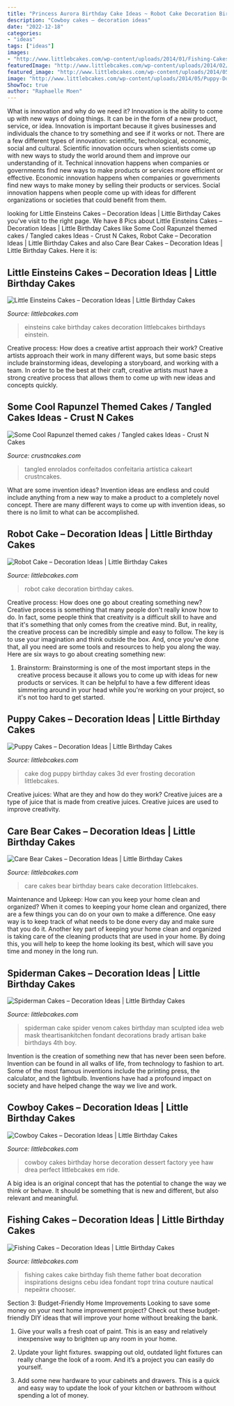 ```yaml
---
title: "Princess Aurora Birthday Cake Ideas ~ Robot Cake Decoration Birthday Cakes"
description: "Cowboy cakes – decoration ideas"
date: "2022-12-18"
categories:
- "ideas"
tags: ["ideas"]
images:
- "http://www.littlebcakes.com/wp-content/uploads/2014/01/Fishing-Cakes-Images-768x1024.jpg"
featuredImage: "http://www.littlebcakes.com/wp-content/uploads/2014/02/Cowboy-Birthday-Cakes-For-Kids-645x1024.jpg"
featured_image: "http://www.littlebcakes.com/wp-content/uploads/2014/05/Puppy-Dog-Birthday-Cake.jpg"
image: "http://www.littlebcakes.com/wp-content/uploads/2014/05/Puppy-Dog-Birthday-Cake.jpg"
ShowToc: true
author: "Raphaelle Moen"
---
```



What is innovation and why do we need it?
Innovation is the ability to come up with new ways of doing things. It can be in the form of a new product, service, or idea. Innovation is important because it gives businesses and individuals the chance to try something and see if it works or not.
There are a few different types of innovation: scientific, technological, economic, social and cultural. Scientific innovation occurs when scientists come up with new ways to study the world around them and improve our understanding of it. Technical innovation happens when companies or governments find new ways to make products or services more efficient or effective. Economic innovation happens when companies or governments find new ways to make money by selling their products or services. Social innovation happens when people come up with ideas for different organizations or societies that could benefit from them.

	

		
looking for Little Einsteins Cakes – Decoration Ideas | Little Birthday Cakes you've visit to the right page. We have 8 Pics about Little Einsteins Cakes – Decoration Ideas | Little Birthday Cakes like Some Cool Rapunzel themed cakes / Tangled cakes Ideas - Crust N Cakes, Robot Cake – Decoration Ideas | Little Birthday Cakes and also Care Bear Cakes – Decoration Ideas | Little Birthday Cakes. Here it is:
		
    
## Little Einsteins Cakes – Decoration Ideas | Little Birthday Cakes

<img loading=lazy src="http://www.littlebcakes.com/wp-content/uploads/2014/01/Little-Einsteins-Birthdays-Cake-768x1024.jpg" onerror="this.onerror=null;this.src='https://tse4.mm.bing.net/th?id=OIP.OT8DsuXgX4rehHZfltf8-gHaJ4&amp;pid=15.1';" alt="Little Einsteins Cakes – Decoration Ideas | Little Birthday Cakes">

_Source: littlebcakes.com_

>einsteins cake birthday cakes decoration littlebcakes birthdays einstein. 

	

Creative process: How does a creative artist approach their work?
Creative artists approach their work in many different ways, but some basic steps include brainstorming ideas, developing a storyboard, and working with a team. In order to be the best at their craft, creative artists must have a strong creative process that allows them to come up with new ideas and concepts quickly.

    
## Some Cool Rapunzel Themed Cakes / Tangled Cakes Ideas - Crust N Cakes

<img loading=lazy src="http://www.crustncakes.com/blog/wp-content/uploads/2016/12/5fb2b81e7194b0770d6c47e7ddeb3091.jpg" onerror="this.onerror=null;this.src='https://tse4.mm.bing.net/th?id=OIP.pwE0yphLVsdF6EKB3SzsMwHaJ4&amp;pid=15.1';" alt="Some Cool Rapunzel themed cakes / Tangled cakes Ideas - Crust N Cakes">

_Source: crustncakes.com_

>tangled enrolados confeitados confeitaria artística cakeart crustncakes. 

	

What are some invention ideas?
Invention ideas are endless and could include anything from a new way to make a product to a completely novel concept. There are many different ways to come up with invention ideas, so there is no limit to what can be accomplished.

    
## Robot Cake – Decoration Ideas | Little Birthday Cakes

<img loading=lazy src="http://www.littlebcakes.com/wp-content/uploads/2014/05/Robot-Cake.jpg" onerror="this.onerror=null;this.src='https://tse4.mm.bing.net/th?id=OIP.jU9wG8JVkUCwyjYQIsvIfgHaJ6&amp;pid=15.1';" alt="Robot Cake – Decoration Ideas | Little Birthday Cakes">

_Source: littlebcakes.com_

>robot cake decoration birthday cakes. 

	

Creative process: How does one go about creating something new?
Creative process is something that many people don't really know how to do. In fact, some people think that creativity is a difficult skill to have and that it's something that only comes from the creative mind. But, in reality, the creative process can be incredibly simple and easy to follow. The key is to use your imagination and think outside the box. And, once you've done that, all you need are some tools and resources to help you along the way. Here are six ways to go about creating something new: 
1) Brainstorm: Brainstorming is one of the most important steps in the creative process because it allows you to come up with ideas for new products or services. It can be helpful to have a few different ideas simmering around in your head while you're working on your project, so it's not too hard to get started.

    
## Puppy Cakes – Decoration Ideas | Little Birthday Cakes

<img loading=lazy src="http://www.littlebcakes.com/wp-content/uploads/2014/05/Puppy-Dog-Birthday-Cake.jpg" onerror="this.onerror=null;this.src='https://tse2.mm.bing.net/th?id=OIP.iLAD5WmvW6U7eFz24zKgFQHaFj&amp;pid=15.1';" alt="Puppy Cakes – Decoration Ideas | Little Birthday Cakes">

_Source: littlebcakes.com_

>cake dog puppy birthday cakes 3d ever frosting decoration littlebcakes. 

	

Creative juices: What are they and how do they work?
Creative juices are a type of juice that is made from creative juices. Creative juices are used to improve creativity.

    
## Care Bear Cakes – Decoration Ideas | Little Birthday Cakes

<img loading=lazy src="http://www.littlebcakes.com/wp-content/uploads/2014/01/Care-Bears-Birthday-Cakes.jpg" onerror="this.onerror=null;this.src='https://tse4.mm.bing.net/th?id=OIP.ueQFjTkdqh68jl7KNdFXlQHaKM&amp;pid=15.1';" alt="Care Bear Cakes – Decoration Ideas | Little Birthday Cakes">

_Source: littlebcakes.com_

>care cakes bear birthday bears cake decoration littlebcakes. 

	

Maintenance and Upkeep: How can you keep your home clean and organized?
When it comes to keeping your home clean and organized, there are a few things you can do on your own to make a difference. One easy way is to keep track of what needs to be done every day and make sure that you do it. Another key part of keeping your home clean and organized is taking care of the cleaning products that are used in your home. By doing this, you will help to keep the home looking its best, which will save you time and money in the long run.

    
## Spiderman Cakes – Decoration Ideas | Little Birthday Cakes

<img loading=lazy src="http://www.littlebcakes.com/wp-content/uploads/2013/08/Black-Spiderman-Cake.jpg" onerror="this.onerror=null;this.src='https://tse4.mm.bing.net/th?id=OIP.R_lACbncJGtlykccyU3tDAHaJ4&amp;pid=15.1';" alt="Spiderman Cakes – Decoration Ideas | Little Birthday Cakes">

_Source: littlebcakes.com_

>spiderman cake spider venom cakes birthday man sculpted idea web mask theartisankitchen fondant decorations brady artisan bake birthdays 4th boy. 

	

Invention is the creation of something new that has never been seen before. Invention can be found in all walks of life, from technology to fashion to art. Some of the most famous inventions include the printing press, the calculator, and the lightbulb. Inventions have had a profound impact on society and have helped change the way we live and work.

    
## Cowboy Cakes – Decoration Ideas | Little Birthday Cakes

<img loading=lazy src="http://www.littlebcakes.com/wp-content/uploads/2014/02/Cowboy-Birthday-Cakes-For-Kids-645x1024.jpg" onerror="this.onerror=null;this.src='https://tse3.mm.bing.net/th?id=OIP.5lbahbJH74qALxPF8bH_rQHaLw&amp;pid=15.1';" alt="Cowboy Cakes – Decoration Ideas | Little Birthday Cakes">

_Source: littlebcakes.com_

>cowboy cakes birthday horse decoration dessert factory yee haw drea perfect littlebcakes em ride. 

	

A big idea is an original concept that has the potential to change the way we think or behave. It should be something that is new and different, but also relevant and meaningful.

    
## Fishing Cakes – Decoration Ideas | Little Birthday Cakes

<img loading=lazy src="http://www.littlebcakes.com/wp-content/uploads/2014/01/Fishing-Cakes-Images-768x1024.jpg" onerror="this.onerror=null;this.src='https://tse4.mm.bing.net/th?id=OIP.S3wlJN5qLFvpB1LYeXJyMwHaJ4&amp;pid=15.1';" alt="Fishing Cakes – Decoration Ideas | Little Birthday Cakes">

_Source: littlebcakes.com_

>fishing cakes cake birthday fish theme father boat decoration inspirations designs cebu idea fondant торт trina couture nautical перейти chooser. 

	

Section 3: Budget-Friendly Home Improvements
Looking to save some money on your next home improvement project? Check out these budget-friendly DIY ideas that will improve your home without breaking the bank.
1. Give your walls a fresh coat of paint. This is an easy and relatively inexpensive way to brighten up any room in your home.

2. Update your light fixtures. swapping out old, outdated light fixtures can really change the look of a room. And it’s a project you can easily do yourself.

3. Add some new hardware to your cabinets and drawers. This is a quick and easy way to update the look of your kitchen or bathroom without spending a lot of money.

